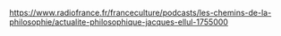 https://www.radiofrance.fr/franceculture/podcasts/les-chemins-de-la-philosophie/actualite-philosophique-jacques-ellul-1755000
